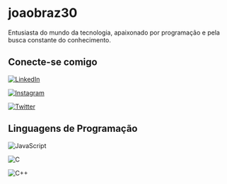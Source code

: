 # joaobraz30

Entusiasta do mundo da tecnologia, apaixonado por programação e pela busca constante do conhecimento.

## Conecte-se comigo
[![LinkedIn](https://img.shields.io/badge/LinkedIn-000?style=for-the-badge&logo=linkedin&logoColor=0E76A8)](https://www.linkedin.com/in/joao-braz-6451a05a/)

[![Instagram](https://img.shields.io/badge/Instagram-000?style=for-the-badge&logo=instagram)](https://www.instagram.com/joao.braz30/)

[![Twitter](https://img.shields.io/badge/Twitter-000?style=for-the-badge&logo=twitter)](https://twitter.com/joaobbraz)

## Linguagens de Programação

![JavaScript](https://img.shields.io/badge/JavaScript-000?style=for-the-badge&logo=javascript)

![C](https://img.shields.io/badge/C-000?style=for-the-badge&logo=c)

![C++](https://img.shields.io/badge/C%2B%2B-000?style=for-the-badge&logo=c%2B%2B&logoColor=00599C)

